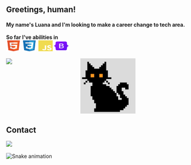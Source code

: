
## Greetings, human! 
<div>
  <h4>My name's Luana and I'm looking to make a career change to tech area.
  <br><br>So far I've abilities in
    <div style="display: inline_block">
      <img align="center" alt="HTML" height="30" width="40" src="https://raw.githubusercontent.com/devicons/devicon/master/icons/html5/html5-original.svg">
      <img align="center" alt="CSS" height="30" width="40" src="https://raw.githubusercontent.com/devicons/devicon/master/icons/css3/css3-original.svg">
      <img align="center" alt="Js" height="30" width="40" src="https://raw.githubusercontent.com/devicons/devicon/master/icons/javascript/javascript-plain.svg">
      <img align="center" alt="Bootstrap" height="30" width="40" src="https://raw.githubusercontent.com/devicons/devicon/master/icons/bootstrap/bootstrap-original.svg"> 
    </div>
</div> 

<div>
  <a href="https://github.com/luuull">
   <img align="left" height="auto" width="40%" src="https://github-readme-stats.vercel.app/api/top-langs/?username=luuull&layout=compact&langs_count=16&theme=buefy"/>     </a>
   <img width="150px" height="auto" src="https://github.com/luuull/luuull/blob/main/cat.gif">
</div>

 ## Contact 
<div> 
  <a href="https://www.linkedin.com/in/luana-souza" target="_blank"><img src="https://img.shields.io/badge/-LinkedIn-%230077B5?style=for-the-badge&logo=linkedin&logoColor=white" target="_blank"></a>

 ![Snake animation](https://github.com/luuull/luuull/blob/output/github-contribution-grid-snake.svg)
</div>

